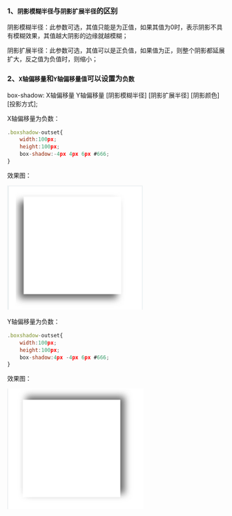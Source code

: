 ### 1、`阴影模糊半径`与`阴影扩展半径`的区别

阴影模糊半径：此参数可选，其值只能是为正值，如果其值为0时，表示阴影不具有模糊效果，其值越大阴影的边缘就越模糊；

阴影扩展半径：此参数可选，其值可以是正负值，如果值为正，则整个阴影都延展扩大，反之值为负值时，则缩小；

### 2、`X轴偏移量`和`Y轴偏移量值`可以设置为`负数`

box-shadow: X轴偏移量 Y轴偏移量 [阴影模糊半径] [阴影扩展半径] [阴影颜色] [投影方式];

X轴偏移量为负数：

```js
.boxshadow-outset{
    width:100px;
    height:100px;
    box-shadow:-4px 4px 6px #666;
}
```

效果图：

![](img2/QQ20161025-0@2x.png)

Y轴偏移量为负数：

```js
.boxshadow-outset{
    width:100px;
    height:100px;
    box-shadow:4px -4px 6px #666;
}
```

效果图：

![](img2/QQ20161025-1@2x.png)

